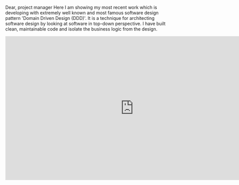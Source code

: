 Dear, project manager
Here I am showing my most recent work which is developing with extremely well known and most famous software design pattern 'Domain Driven Design (DDD)'. It is a technique for architecting software design by looking at software in top-down perspective. I have built clean, maintainable code and isolate the business logic from the design.


<iframe style="border: 1px solid rgba(0, 0, 0, 0.1);" width="800" height="450" src="https://www.figma.com/embed?embed_host=share&url=https%3A%2F%2Fwww.figma.com%2Ffile%2FXJcXx7yibjHcSFvp3vLDto%2FRamadan-App%3Fnode-id%3D0%253A1" allowfullscreen></iframe>
